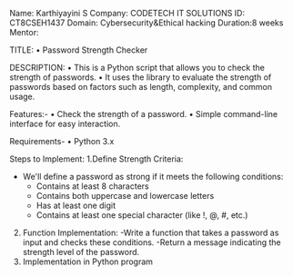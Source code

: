 Name: Karthiyayini S
Company: CODETECH IT SOLUTIONS
ID: CT8CSEH1437
Domain: Cybersecurity&Ethical hacking
Duration:8 weeks
Mentor:

TITLE:
•	Password Strength Checker

DESCRIPTION:
•	This is a Python script that allows you to check the strength of passwords.
•	It uses the library to evaluate the strength of passwords based on factors such as length, complexity, and common usage.

Features:-
•	Check the strength of a password.
•	Simple command-line interface for easy interaction.

Requirements-
•	Python 3.x

Steps to Implement:
1.Define Strength Criteria:
   - We'll define a password as strong if it meets the following conditions:
     - Contains at least 8 characters
     - Contains both uppercase and lowercase letters
     - Has at least one digit
     - Contains at least one special character (like !, @, #, etc.)
2. Function Implementation:
   -Write a function that takes a password as input and checks these conditions.
   -Return a message indicating the strength level of the password.
3. Implementation in Python program


